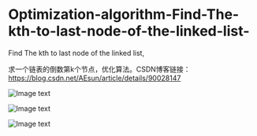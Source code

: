 # Optimization-algorithm-Find-The-kth-to-last-node-of-the-linked-list-
Find The kth to last node of the linked list,

求一个链表的倒数第k个节点，优化算法。CSDN博客链接：https://blog.csdn.net/AEsun/article/details/90028147

![Image text](https://github.com/Sun1Plus/Optimization-algorithm-Find-The-kth-to-last-node-of-the-linked-list/blob/master/step1.jpg)

![Image text](https://github.com/Sun1Plus/Optimization-algorithm-Find-The-kth-to-last-node-of-the-linked-list/blob/master/step2.jpg)

![Image text](https://github.com/Sun1Plus/Optimization-algorithm-Find-The-kth-to-last-node-of-the-linked-list/blob/master/step3.jpg)
